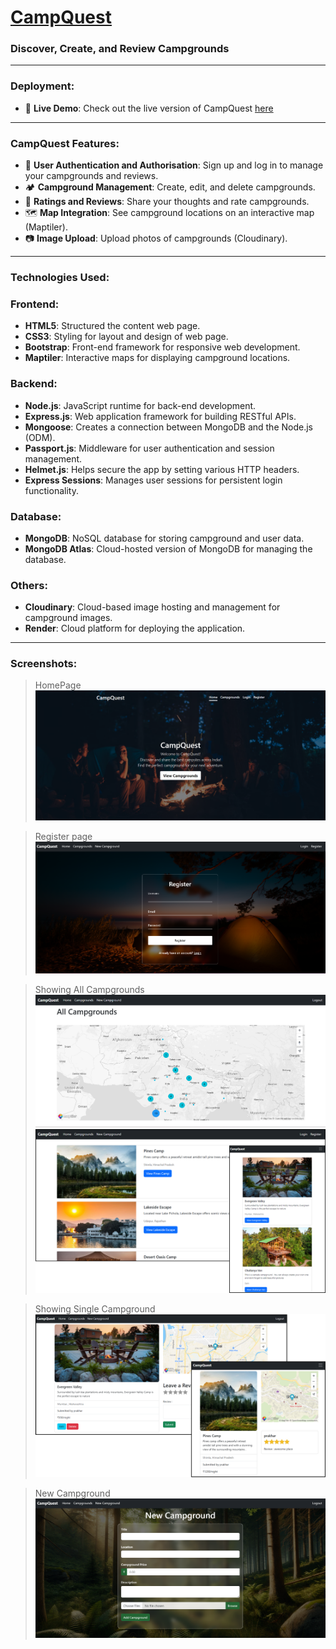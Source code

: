 <h1><a href="https://github.com/PrakharAgarwal135/CampQuest?tab=readme-ov-file#">CampQuest</a></h1>
<h3>Discover, Create, and Review Campgrounds</h3>

---

<h3>Deployment:</h3>

- 🚀 **Live Demo**: Check out the live version of CampQuest <a href="https://campquest-c1yx.onrender.com/">here</a>

---

<h3>CampQuest Features:</h3>

- 🔑 **User Authentication and Authorisation**: Sign up and log in to manage your campgrounds and reviews.
- 🏕  **Campground Management**: Create, edit, and delete campgrounds.
- 🌟 **Ratings and Reviews**: Share your thoughts and rate campgrounds.
- 🗺️ **Map Integration**: See campground locations on an interactive map (Maptiler).
- 📷 **Image Upload**: Upload photos of campgrounds (Cloudinary).

---

<h3>Technologies Used:</h3>

### Frontend:
-  **HTML5**: Structured the content web page.
-  **CSS3**: Styling for layout and design of web page.
-  **Bootstrap**: Front-end framework for responsive web development.
-  **Maptiler**: Interactive maps for displaying campground locations.

### Backend:
-  **Node.js**: JavaScript runtime for back-end development.
-  **Express.js**: Web application framework for building RESTful APIs.
-  **Mongoose**: Creates a connection between MongoDB and the Node.js (ODM).
-  **Passport.js**: Middleware for user authentication and session management.
-  **Helmet.js**: Helps secure the app by setting various HTTP headers.
-  **Express Sessions**: Manages user sessions for persistent login functionality.

### Database:
-  **MongoDB**: NoSQL database for storing campground and user data.
-  **MongoDB Atlas**: Cloud-hosted version of MongoDB for managing the database.

### Others:
-  **Cloudinary**: Cloud-based image hosting and management for campground images.
-  **Render**: Cloud platform for deploying the application.

---

<h3>Screenshots:</h3>

>HomePage
![home](https://github.com/PrakharAgarwal135/CampQuest/blob/main/public/images/readme%20ss/home.png)

>Register page
![register](https://github.com/PrakharAgarwal135/CampQuest/blob/main/public/images/readme%20ss/register.png)

>Showing All Campgrounds
![show](https://github.com/PrakharAgarwal135/CampQuest/blob/main/public/images/readme%20ss/main%20map.png)
![show](https://github.com/PrakharAgarwal135/CampQuest/blob/main/public/images/readme%20ss/all%20camps2.png)

>Showing Single Campground
![show](https://github.com/PrakharAgarwal135/CampQuest/blob/main/public/images/readme%20ss/single%20camp2.png)

>New Campground
![new](https://github.com/PrakharAgarwal135/CampQuest/blob/main/public/images/readme%20ss/new%20camp.png)


